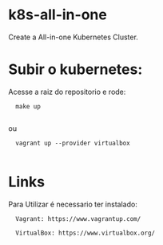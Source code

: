 # k8s-all-in-one
Create a All-in-one Kubernetes Cluster.


# Subir o kubernetes:
  Acesse a raiz do repositorio e rode: 
  
```  
  make up
  
```

ou

```  
  vagrant up --provider virtualbox
  
```

# Links

Para Utilizar é necessario ter instalado:

```  
  Vagrant: https://www.vagrantup.com/

  VirtualBox: https://www.virtualbox.org/

```  
